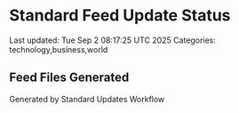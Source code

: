 # Standard Feed Update Status
Last updated: Tue Sep  2 08:17:25 UTC 2025
Categories: technology,business,world

## Feed Files Generated

Generated by Standard Updates Workflow
